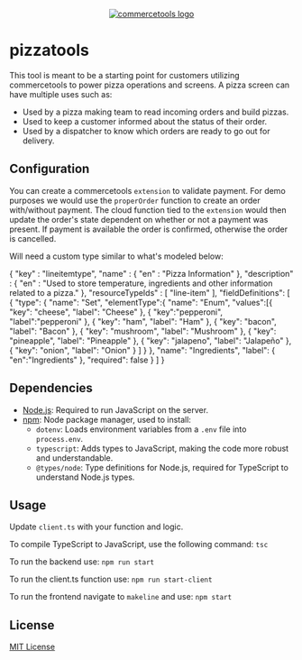 <p align="center">
  <a href="https://commercetools.com/">
    <img alt="commercetools logo" src="https://unpkg.com/@commercetools-frontend/assets/logos/commercetools_primary-logo_horizontal_RGB.png">
  </a>
</p>

# pizzatools

This tool is meant to be a starting point for customers utilizing commercetools to power pizza operations and screens. A pizza screen can have multiple uses such as:

- Used by a pizza making team to read incoming orders and build pizzas.
- Used to keep a customer informed about the status of their order.
- Used by a dispatcher to know which orders are ready to go out for delivery.

## Configuration

You can create a commercetools `extension` to validate payment. For demo purposes we would use the `properOrder` function to create an order with/without payment. 
The cloud function tied to the `extension` would then update the order's state dependent on whether or not a payment was present. If payment is available the order is confirmed, otherwise the order is cancelled.

Will need a custom type similar to what's modeled below:

{
  "key" : "lineitemtype",
  "name" : {
    "en" : "Pizza Information"
  },
  "description" : {
    "en" : "Used to store temperature, ingredients and other information related to a pizza."
  },
  "resourceTypeIds" : [ "line-item" ],
  "fieldDefinitions": [
    {
        "type": {
            "name": "Set",
            "elementType":{
                "name": "Enum",
                "values":[{
                    "key": "cheese",
                    "label": "Cheese"
                },
                {
                    "key":"pepperoni",
                    "label":"pepperoni"
                },
                {
                    "key": "ham",
                    "label": "Ham"
                },
                {
                     "key": "bacon",
                     "label": "Bacon"
                },
                {
                     "key": "mushroom",
                     "label": "Mushroom"
                },
                {
                    "key": "pineapple",
                    "label": "Pineapple"
                },
                {
                    "key": "jalapeno",
                    "label": "Jalapeño"
                },
                {
                     "key": "onion",
                     "label": "Onion"
                }
                ]
            }
        },
        "name": "Ingredients",
        "label": {
            "en":"Ingredients"
        },
        "required": false
    }
  ]
} 

## Dependencies

- [Node.js](https://nodejs.org/): Required to run JavaScript on the server.
- [npm](https://www.npmjs.com/): Node package manager, used to install:
  - `dotenv`: Loads environment variables from a `.env` file into `process.env`.
  - `typescript`: Adds types to JavaScript, making the code more robust and understandable.
  - `@types/node`: Type definitions for Node.js, required for TypeScript to understand Node.js types.

## Usage

Update `client.ts` with your function and logic.

To compile TypeScript to JavaScript, use the following command:
`tsc`

To run the backend use:
`npm run start`

To run the client.ts function use:
`npm run start-client`

To run the frontend navigate to `makeline` and use:
`npm start`

## License

[MIT License](LICENSE)
